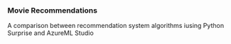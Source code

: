 ### Movie Recommendations
A comparison between recommendation system algorithms iusing Python Surprise and AzureML Studio
